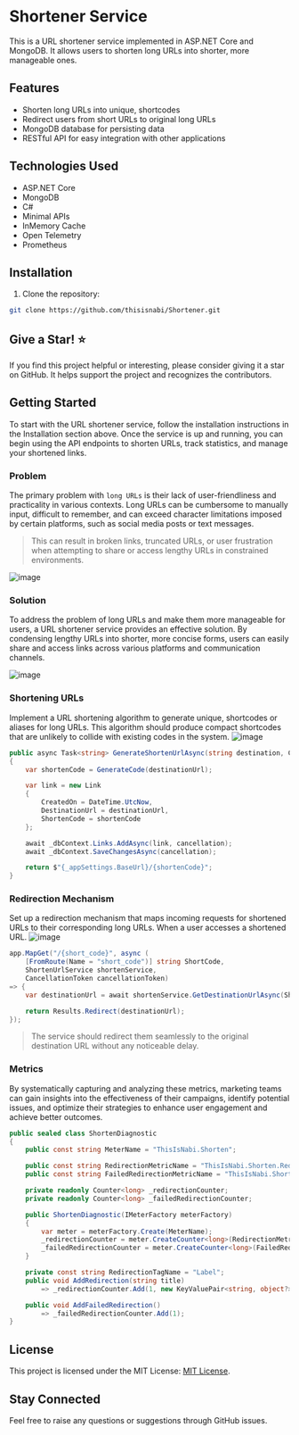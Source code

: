 # Shortener Service

This is a URL shortener service implemented in ASP.NET Core and MongoDB. It allows users to shorten long URLs into shorter, more manageable ones.

## Features

- Shorten long URLs into unique, shortcodes
- Redirect users from short URLs to original long URLs
- MongoDB database for persisting data
- RESTful API for easy integration with other applications

## Technologies Used

- ASP.NET Core
- MongoDB
- C#
- Minimal APIs
- InMemory Cache
- Open Telemetry
- Prometheus

## Installation

1. Clone the repository:

```bash
git clone https://github.com/thisisnabi/Shortener.git
```

## Give a Star! ⭐
If you find this project helpful or interesting, please consider giving it a star on GitHub. It helps support the project and recognizes the contributors.


## Getting Started
To start with the URL shortener service, follow the installation instructions in the Installation section above. Once the service is up and running, you can begin using the API endpoints to shorten URLs, track statistics, and manage your shortened links.

### Problem

The primary problem with `long URLs` is their lack of user-friendliness and practicality in various contexts. Long URLs can be cumbersome to manually input, difficult to remember, and can exceed character limitations imposed by certain platforms, such as social media posts or text messages. 
> This can result in broken links, truncated URLs, or user frustration when attempting to share or access lengthy URLs in constrained environments. 

![image](https://github.com/thisisnabi/Shortener/assets/3371886/c987259d-d62f-4eec-be90-23d00c676a9a)

### Solution

To address the problem of long URLs and make them more manageable for users, a URL shortener service provides an effective solution. By condensing lengthy URLs into shorter, more concise forms, users can easily share and access links across various platforms and communication channels. 


![image](https://github.com/thisisnabi/Shortener/assets/3371886/35fce872-feaf-4f14-bc58-54f72433e7c0)


### Shortening URLs
Implement a URL shortening algorithm to generate unique, shortcodes or aliases for long URLs. This algorithm should produce compact shortcodes that are unlikely to collide with existing codes in the system.
![image](https://github.com/thisisnabi/Shortener/assets/3371886/9d53ddd5-b68a-4899-9843-3d3b4185de18)

```csharp
public async Task<string> GenerateShortenUrlAsync(string destination, CancellationToken cancellation)
{
    var shortenCode = GenerateCode(destinationUrl);

    var link = new Link
    {
        CreatedOn = DateTime.UtcNow,
        DestinationUrl = destinationUrl,
        ShortenCode = shortenCode
    };

    await _dbContext.Links.AddAsync(link, cancellation);
    await _dbContext.SaveChangesAsync(cancellation);

    return $"{_appSettings.BaseUrl}/{shortenCode}";
}
```


### Redirection Mechanism
Set up a redirection mechanism that maps incoming requests for shortened URLs to their corresponding long URLs. When a user accesses a shortened URL.
![image](https://github.com/thisisnabi/Shortener/assets/3371886/8d078405-f5a4-4264-844f-bfb550396ee4)
```csharp
app.MapGet("/{short_code}", async (
    [FromRoute(Name = "short_code")] string ShortCode,
    ShortenUrlService shortenService,
    CancellationToken cancellationToken)
=> {
    var destinationUrl = await shortenService.GetDestinationUrlAsync(ShortCode, cancellationToken);

    return Results.Redirect(destinationUrl);
});
```
> The service should redirect them seamlessly to the original destination URL without any noticeable delay.


### Metrics
By systematically capturing and analyzing these metrics, marketing teams can gain insights into the effectiveness of their campaigns, identify potential issues, and optimize their strategies to enhance user engagement and achieve better outcomes.

```csharp
public sealed class ShortenDiagnostic
{
    public const string MeterName = "ThisIsNabi.Shorten";

    public const string RedirectionMetricName = "ThisIsNabi.Shorten.Redirection";
    public const string FailedRedirectionMetricName = "ThisIsNabi.Shorten.Redirection.Failed";

    private readonly Counter<long> _redirectionCounter;
    private readonly Counter<long> _failedRedirectionCounter;

    public ShortenDiagnostic(IMeterFactory meterFactory)
    {
        var meter = meterFactory.Create(MeterName);
        _redirectionCounter = meter.CreateCounter<long>(RedirectionMetricName);
        _failedRedirectionCounter = meter.CreateCounter<long>(FailedRedirectionMetricName);
    }

    private const string RedirectionTagName = "Label";
    public void AddRedirection(string title)
        => _redirectionCounter.Add(1, new KeyValuePair<string, object?>(RedirectionTagName, title));

    public void AddFailedRedirection()
        => _failedRedirectionCounter.Add(1);
}
```



## License
This project is licensed under the MIT License: [MIT License](https://opensource.org/licenses/MIT).

## Stay Connected
Feel free to raise any questions or suggestions through GitHub issues.
